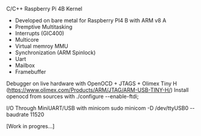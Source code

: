 C/C++ Raspberry Pi 4B Kernel
- Developed on bare metal for Raspberry PI4 B with ARM v8 A 
- Premptive Multitasking
- Interrupts (GIC400)
- Multicore
- Virtual memroy MMU
- Synchronization (ARM Spinlock)
- Uart
- Mailbox
- Framebuffer

Debugger on live hardware with OpenOCD + JTAGS + Olimex Tiny H (https://www.olimex.com/Products/ARM/JTAG/ARM-USB-TINY-H/)
Install openocd from sources with     ./configure --enable-ftdi;                               

I/O Through MiniUART/USB with minicom
sudo minicom -D /dev/ttyUSB0 --baudrate 11520

[Work in progres...]

